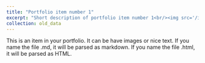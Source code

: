 ```yaml
---
title: "Portfolio item number 1"
excerpt: "Short description of portfolio item number 1<br/><img src='/images/500x300.png'>"
collection: old_data
---
```


This is an item in your portfolio. It can be have images or nice text. If you name the file .md, it will be parsed as markdown. If you name the file .html, it will be parsed as HTML. 

